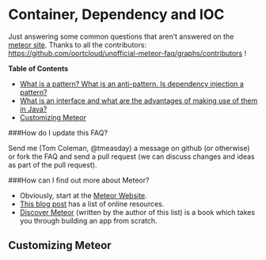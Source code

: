 Container, Dependency and IOC
=====================
Just answering some common questions that aren’t answered on the [meteor site](http://www.meteor.com/). Thanks to all the contributors: https://github.com/oortcloud/unofficial-meteor-faq/graphs/contributors !

**Table of Contents**

- [What is a pattern? What is an anti-pattern. Is dependency injection a pattern?](#user-content-how-do-i-update-this-faq)
- [What is an interface and what are the advantages of making use of them in Java?](#user-content-how-can-i-find-out-more-about-meteor)
- [Customizing Meteor](#user-content-customizing-meteor)



###How do I update this FAQ?

Send me (Tom Coleman, @tmeasday) a message on github (or otherwise) or fork the FAQ and send a pull request (we can discuss changes and ideas as part of the pull request).

###How can I find out more about Meteor?

 - Obviously, start at the [Meteor Website](http://meteor.com).
 - [This blog post](https://www.discovermeteor.com/blog/going-further-with-meteor-links-resources/) has a list of online resources.
 - [Discover Meteor](http://discovermeteor.com) (written by the author of this list) is a book which takes you through building an app from scratch.

## Customizing Meteor